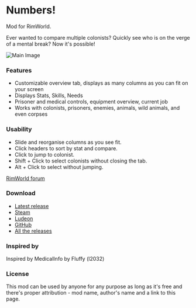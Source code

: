 # Numbers!

Mod for RimWorld.

Ever wanted to compare multiple colonists? Quickly see who is on the verge of a mental break?
Now it's possible!

![Main Image](./.github/assets/images/img1.png)

### Features

- Customizable overview tab, displays as many columns as you can fit on your screen
- Displays Stats, Skills, Needs
- Prisoner and medical controls, equipment overview, current job
- Works with colonists, prisoners, enemies, animals, wild animals, and even corpses

### Usability

- Slide and reorganise columns as you see fit.
- Click headers to sort by stat and compare.
- Click to jump to colonist.
- Shift + Click to select colonists without closing the tab.
- Alt + Click to select without jumping.

[RimWorld forum](https://ludeon.com/forums/index.php?topic=35832.0)

### Download

- [Latest release](https://github.com/Mehni/kNumbers/releases/latest)
- [Steam](https://steamcommunity.com/sharedfiles/filedetails/?id=1414302321)
- [Ludeon](https://ludeon.com/forums/index.php?topic=35832.0)
- [GitHub](https://github.com/Mehni/kNumbers)
- [All the releases](https://github.com/Mehni/kNumbers/releases)

### Inspired by

Inspired by MedicalInfo by Fluffy (l2032)

### License

This mod can be used by anyone for any purpose as long as it's free and there's proper attribution - mod name, author's name and a link to this page.
